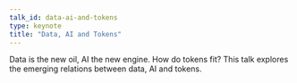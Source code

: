 ```yaml
---
talk_id: data-ai-and-tokens
type: keynote
title: "Data, AI and Tokens"
---
```


Data is the new oil, AI the new engine. How do tokens fit? This talk explores the emerging relations between data, AI and tokens.

